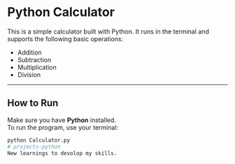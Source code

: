 #  Python Calculator

This is a simple calculator built with Python. It runs in the terminal and supports the following basic operations:

- Addition 
- Subtraction   
- Multiplication   
- Division   

---

##  How to Run

Make sure you have **Python** installed.  
To run the program, use your terminal:

```bash
python Calculator.py
# projects-python
New learnings to devolop my skills.
